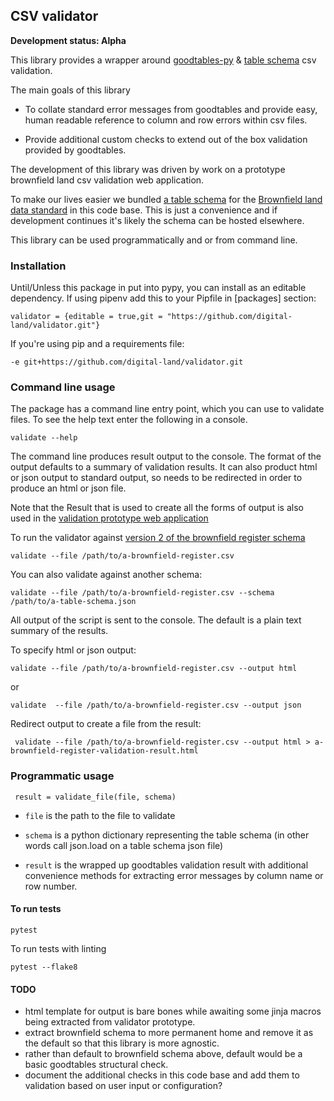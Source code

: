 ## CSV validator

**Development status: Alpha**

This library provides a wrapper around [goodtables-py](https://github.com/frictionlessdata/goodtables-py) & [table schema](https://frictionlessdata.io/specs/table-schema) csv validation.

The main goals of this library

 - To collate standard error messages from goodtables and provide easy, human readable reference
 to column and row errors within csv files.
 
 - Provide additional custom checks to extend out of the box validation provided by goodtables.
 

The development of this library was driven by work on a prototype brownfield land csv validation web application. 

To make our lives easier we  bundled [a table schema](validator/schema/brownfield-land-v2.json) for the [Brownfield land data standard](https://www.gov.uk/government/publications/brownfield-land-registers-data-standard/publish-your-brownfield-land-data#publish-your-brownfield-land-data) 
in this code base. This is just a convenience and if development continues it's likely the schema can be hosted elsewhere. 

This library can be used programmatically and or from command line.

### Installation

Until/Unless this package in put into pypy, you can install as an editable dependency. If using pipenv add this
to your Pipfile in [packages] section:

    validator = {editable = true,git = "https://github.com/digital-land/validator.git"}
    
If you're using pip and a requirements file:

    -e git+https://github.com/digital-land/validator.git



### Command  line usage

The package has a command line entry point, which you can use to validate files. To see the help text enter the following
in a console.

    validate --help

The command line produces result output to the console. The format of the output defaults to a summary of validation
results. It can also product html or json output to standard output, so needs to be redirected in order to produce
an html or json file. 

Note that the Result that is used to create all the forms of output is also used in the 
[validation prototype web application](https://github.com/digital-land/brownfield-sites-validator) 

To run the validator against [version 2 of the brownfield register schema](validator/schema/brownfield-land-v2.json)

    validate --file /path/to/a-brownfield-register.csv
    
You can also validate against another schema:

    validate --file /path/to/a-brownfield-register.csv --schema /path/to/a-table-schema.json
    

All output of the script is sent to the console. The default is a plain text summary of the results.

To specify html or json output:

    validate --file /path/to/a-brownfield-register.csv --output html
   
or
    
    validate  --file /path/to/a-brownfield-register.csv --output json


Redirect output to create a file from the result:

     validate --file /path/to/a-brownfield-register.csv --output html > a-brownfield-register-validation-result.html
     

### Programmatic usage

     result = validate_file(file, schema)
     

 - `file` is the path to the file to validate
 - `schema` is a python dictionary representing the table schema (in other words call json.load on a table schema json file)
 
 - `result` is the wrapped up goodtables validation result with additional convenience methods for extracting error
 messages by column name or row number.



#### To run tests
    
    pytest
    
To run tests with linting

    pytest --flake8
    
 
#### TODO

- html template for output is bare bones while awaiting some jinja macros being extracted from validator prototype.
- extract brownfield schema to more permanent home and remove it as the default so that this library is more agnostic.
- rather than default to brownfield schema above, default would be a basic goodtables structural check.
- document the additional checks in this code base and add them to validation based on user input or configuration?